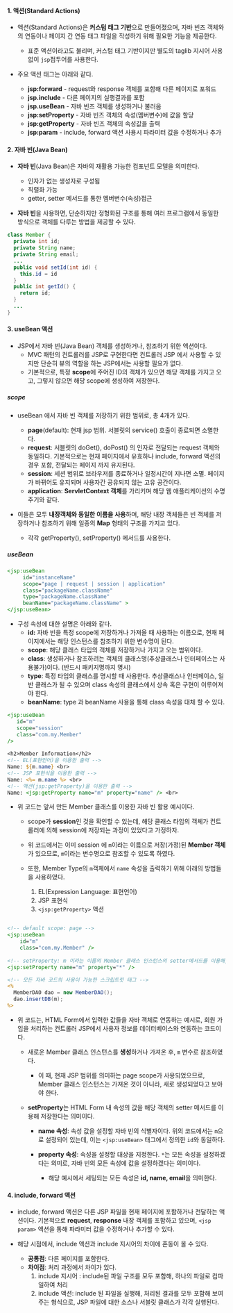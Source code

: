 
#### 1. 액션(Standard Actions)

- 액션(Standard Actions)은 **커스텀 태그 기반**으로 만들어졌으며, 자바 빈즈 객체와의 연동이나 페이지 간 연동 태그 파일을 작성하기 위해 필요한 기능을 제공한다.
	- 표준 액션이라고도 불리며, 커스텀 태그 기반이지만 별도의 taglib 지시어 사용 없이 `jsp`접두어를 사용한다.

- 주요 액션 태그는 아래와 같다.
	- **jsp:forward** - request와 response 객체를 포함해 다른 페이지로 포워드
	- **jsp.include** - 다른 페이지의 실행결과를 포함
	- **jsp.useBean** - 자바 빈즈 객체를 생성하거나 불러옴
	- **jsp:setProperty** - 자바 빈즈 객체의 속성(멤버변수)에 값을 할당
	- **jsp:getProperty** - 자바 빈즈 객체의 속성값을 출력
	- **jsp:param** - include, forward 액션 사용시 파라미터 값을 수정하거나 추가


#### 2. 자바 빈(Java Bean)

- **자바 빈**(Java Bean)은 자바의 재활용 가능한 컴포넌트 모델을 의미한다.
	- 인자가 없는 생성자로 구성됨
	- 직렬화 가능
	- getter, setter 메서드를 통한 멤버변수(속성)접근

- **자바 빈**을 사용하면, 단순하지만 정형화된 구조를 통해 여러 프로그램에서 동일한 방식으로 객체를 다루는 방법을 제공할 수 있다. 
```java
class Member {
  private int id;
  private String name;
  private String email;
  ...
  public void setId(int id) {
    this.id = id
  }
  public int getId() {
    return id;
  }
  ...
}
```


#### 3. useBean 액션

- JSP에서 자바 빈(Java Bean) 객체를 생성하거나, 참조하기 위한 액션이다.
	- MVC 패턴의 컨트롤러를 JSP로 구현한다면 컨트롤러 JSP 에서 사용할 수 있지만 단순히 뷰의 역할을 하는 JSP에서는 사용할 필요가 없다.
	- 기본적으로, 특정 **scope**에 주어진 ID의 객체가 있으면 해당 객체를 가지고 오고, 그렇지 않으면 해당 scope에 생성하여 저장한다.

##### scope
- useBean 에서 자바 빈 객체를 저장하기 위한 범위로, 총 4개가 있다.
	- **page**(default): 현재 jsp 범위. 서블릿의 service() 호출이 종료되면 소멸한다.
	- **request**: 서블릿의 doGet(), doPost() 의 인자로 전달되는 request 객체와 동일하다. 기본적으로는 현재 페이지에서 유효하나 include, forward 액션의 경우 포함, 전달되는 페이지 까지 유지된다.
	- **session**: 세션 범위로 브라우저를 종료하거나 일정시간이 지나면 소멸. 페이지가 바뀌어도 유지되며 사용자간 공유되지 않는 고유 공간이다.
	- **application**: **ServletContext 객체**를 가리키며 해당 웹 애플리케이션의 수명주기와 같다. 

- 이들은 모두 **내장객체와 동일한 이름을 사용**하며, 해당 내장 객체들은 빈 객체를 저장하거나 참조하기 위해 일종의 **Map** 형태의 구조를 가지고 있다.
	- 각각 getProperty(), setProperty() 메서드를 사용한다.

##### useBean
```jsp
<jsp:useBean 
	 id="instanceName" 
	 scope="page | request | session | application"
	 class="packageName.className"
	 type="packageName.className"
	 beanName="packageName.className" >
</jsp:useBean>  
```
- 구성 속성에 대한 설명은 아래와 같다.
	- **id:** 자바 빈을 특정 scope에 저장하거나 가져올 때 사용하는 이름으로, 현재 페이지에서는 해당 인스턴스를 참조하기 위한 변수명이 된다.
	- **scope**: 해당 클래스 타입의 객체를 저장하거나 가지고 오는 범위이다.
	- **class**: 생성하거나 참조하려는 객체의 클래스명(추상클래스나 인터페이스는 사용불가)이다. (반드시 패키지명까지 명시)
	- **type**: 특정 타입의 클래스를 명시할 때 사용한다. 추상클래스나 인터페이스, 일반 클래스가 될 수 있으며 class 속성의 클래스에서 상속 혹은 구현이 이루어져야 한다.
	- **beanName**: type 과 beanName 사용을 통해 class 속성을 대체 할 수 있다.

```jsp
<jsp:useBean
   id="m"
   scope="session"
   class="com.my.Member" 
/>
		  
<h2>Member Information</h2>
<!-- EL(표현언어)을 이용한 출력 -->
Name: ${m.name} <br>
<!-- JSP 표현식을 이용한 출력 -->
Name: <%= m.name %> <br>
<!-- 액션(jsp:getProperty)을 이용한 출력 -->
Name: <jsp:getProperty name="m" property="name" /> <br>
```
- 위 코드는 앞서 만든 Member 클래스를 이용한 자바 빈 활용 예시이다.
	- scope가 **session**인 것을 확인할 수 있는데, 해당 클래스 타입의 객체가 컨트롤러에 의해 session에 저장되는 과정이 있었다고 가정하자.
	
	- 위 코드에서는 이미 session 에 `m`이라는 이름으로 저장(가정)된 **Member 객체**가 있으므로, `m`이라는 변수명으로 참조할 수 있도록 하였다.
	
	- 또한, Member Type의 `m`객체에서 `name` 속성을 출력하기 위해 아래의 방법들을 사용하였다.
		1. EL(Expression Language: 표현언어)
		2. JSP 표현식
		3. `<jsp:getProperty>` 액션

```jsp

<!-- default scope: page -->
<jsp:useBean
	id="m"
	class="com.my.Member" />
	
<!-- setProperty: m 이라는 이름의 Member 클래스 인스턴스의 setter메서드를 이용해, HTML Form의 속성(id, name, email 등)의 값을 변수에 세팅한다. -->	
<jsp:setProperty name="m" property="*" />

<!-- 모든 자바 코드의 사용이 가능한 스크립트릿 태그 -->
<%
  MemberDAO dao = new MemberDAO();
  dao.insertDB(m);
%>
```
- 위 코드는, HTML Form에서 입력한 값들을 자바 객체로 연동하는 예시로, 회원 가입을 처리하는 컨트롤러 JSP에서 사용자 정보를 데이터베이스와 연동하는 코드이다.
	- 새로운 Member 클래스 인스턴스를 **생성**하거나 가져온 후, `m` 변수로 참조하였다. 
		- 이 때, 현재 JSP 범위를 의미하는 page scope가 사용되었으므로, Member 클래스 인스턴스는 가져온 것이 아니라, 새로 생성되었다고 보아야 한다.
	
	- **setProperty**는 HTML Form 내 속성의 값을 해당 객체의 setter 메서드를 이용해 저장한다는 의미이다.
		- **name 속성**: 속성 값을 설정할 자바 빈의 식별자이다. 위의 코드에서는 `m`으로 설정되어 있는데, 이는 `<jsp:useBean>` 태그에서 정의한 `id`와 동일하다.
		
		- **property 속성**: 속성을 설정할 대상을 지정한다. `*`는 모든 속성을 설정하겠다는 의미로, 자바 빈의 모든 속성에 값을 설정하겠다는 의미이다.
			- 해당 예시에서 세팅되는 모든 속성은 **id, name, email**을 의미한다.


#### 4. include, forward 액션

- include, forward 액션은 다른 JSP 파일을 현재 페이지에 포함하거나 전달하는 액션이다. 기본적으로 **request**, **response** 내장 객체를 포함하고 있으며, `<jsp param>` 액션을 통해 파라미터 값을 수정하거나 추가할 수 있다.

- 해당 시점에서, include 액션과 include 지시어의 차이에 혼동이 올 수 있다.
	- **공통점**: 다른 페이지를 포함한다.
	- **차이점**: 처리 과정에서 차이가 있다.
		1. include 지시어 : include된 파일 구조를 모두 포함해, 하나의 파일로 컴파일하여 처리
		2. include 액션: include 된 파일을 실행해, 처리된 결과를 모두 포함해 보여주는 형식으로, JSP 파일에 대한 소스나 서블릿 클래스가 각각 실행된다.